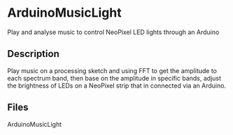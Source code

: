ArduinoMusicLight
=============

Play and analyse music to control NeoPixel LED lights through an Arduino
 
Description
-----------
Play music on a processing sketch and using FFT to get the amplitude to each spectrum band, then base on the amplitude in specific bands, adjust the brightness of LEDs on a NeoPixel strip that in connected via an Arduino.

Files
-----
ArduinoMusicLight